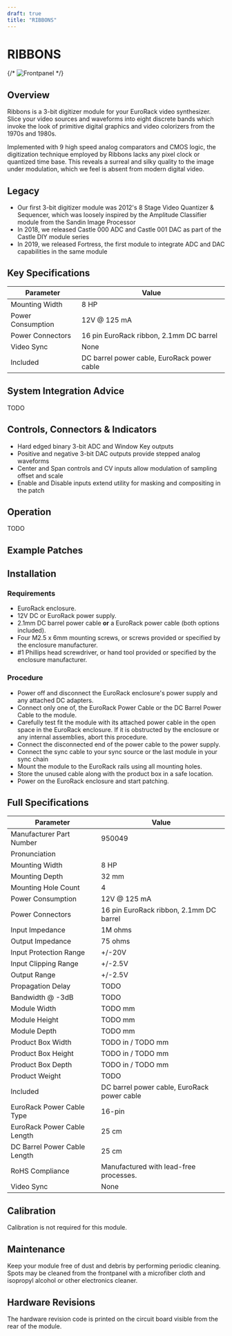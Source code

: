 ```yaml
---
draft: true
title: "RIBBONS"
---
```


# RIBBONS

{/*
<img src={Frontpanel} alt="Frontpanel" />
*/}

## Overview

Ribbons is a 3-bit digitizer module for your EuroRack video synthesizer. Slice your video sources and waveforms into eight discrete bands which invoke the look of primitive digital graphics and video colorizers from the 1970s and 1980s. 

Implemented with 9 high speed analog comparators and CMOS logic, the digitization technique employed by Ribbons lacks any pixel clock or quantized time base.  This reveals a surreal and silky quality to the image under modulation, which we feel is absent from modern digital video.  

## Legacy

* Our first 3-bit digitizer module was 2012's 8 Stage Video Quantizer & Sequencer, which was loosely inspired by the Amplitude Classifier module from the Sandin Image Processor
* In 2018, we released Castle 000 ADC and Castle 001 DAC as part of the Castle DIY module series
* In 2019, we released Fortress, the first module to integrate ADC and DAC capabilities in the same module

## Key Specifications

| Parameter         | Value                                                                           |
| ----------------- | ------------------------------------------------------------------------------- |
| Mounting Width    | 8 HP                                                                            |
| Power Consumption | 12V @ 125 mA                                                                    |
| Power Connectors  | 16 pin EuroRack ribbon, 2.1mm DC barrel                                         |
| Video Sync        | None                                                                            |
| Included          | DC barrel power cable, EuroRack power cable                                     |

## System Integration Advice

TODO

## Controls, Connectors & Indicators

* Hard edged binary 3-bit ADC and Window Key outputs
* Positive and negative 3-bit DAC outputs provide stepped analog waveforms
* Center and Span controls and CV inputs allow modulation of sampling offset and scale
* Enable and Disable inputs extend utility for masking and compositing in the patch

## Operation

TODO

## Example Patches

## Installation

<!-- Something about making sure all screws have been removed from the intended mounting location. -->

### Requirements

* EuroRack enclosure.
* 12V DC or EuroRack power supply.
* 2.1mm DC barrel power cable **or** a EuroRack power cable (both options included).
* Four M2.5 x 6mm mounting screws, or screws provided or specified by the enclosure manufacturer.
* #1 Phillips head screwdriver, or hand tool provided or specified by the enclosure manufacturer.

### Procedure

* Power off and disconnect the EuroRack enclosure's power supply and any attached DC adapters.
* Connect only one of, the EuroRack Power Cable or the DC Barrel Power Cable to the module. 
* Carefully test fit the module with its attached power cable in the open space in the EuroRack enclosure. If it is obstructed by the enclosure or any internal assemblies, abort this procedure.
* Connect the disconnected end of the power cable to the power supply.
* Connect the sync cable to your sync source or the last module in your sync chain
* Mount the module to the EuroRack rails using all mounting holes.
* Store the unused cable along with the product box in a safe location. 
* Power on the EuroRack enclosure and start patching.

## Full Specifications

| Parameter                    | Value                                                                           |
| ---------------------------- | ------------------------------------------------------------------------------- |
| Manufacturer Part Number     | 950049                                                                          |
| Pronunciation                |                                                                                 |
| Mounting Width               | 8 HP                                                                            |
| Mounting Depth               | 32 mm                                                                           |
| Mounting Hole Count          | 4                                                                               |
| Power Consumption            | 12V @ 125 mA                                                                    |
| Power Connectors             | 16 pin EuroRack ribbon, 2.1mm DC barrel                                         |
| Input Impedance              | 1M ohms                                                                         |
| Output Impedance             | 75 ohms                                                                         |
| Input Protection Range       | +/-20V                                                                          |
| Input Clipping Range         | +/-2.5V                                                                         |
| Output Range                 | +/-2.5V                                                                         |
| Propagation Delay            | TODO                                                                            |
| Bandwidth @ -3dB             | TODO                                                                            |
| Module Width                 | TODO mm                                                                         |
| Module Height                | TODO mm                                                                         |
| Module Depth                 | TODO mm                                                                         |
| Product Box Width            | TODO in / TODO mm                                                               |
| Product Box Height           | TODO in / TODO mm                                                               |
| Product Box Depth            | TODO in / TODO mm                                                               |
| Product Weight               | TODO                                                                            |
| Included                     | DC barrel power cable, EuroRack power cable                                     |
| EuroRack Power Cable Type    | 16-pin                                                                          |
| EuroRack Power Cable Length  | 25 cm                                                                           |
| DC Barrel Power Cable Length | 25 cm                                                                           |
| RoHS Compliance              | Manufactured with lead-free processes.                                          |
| Video Sync                   | None                                                                            |

## Calibration

Calibration is not required for this module.

## Maintenance

Keep your module free of dust and debris by performing periodic cleaning. Spots may be cleaned from the frontpanel with a microfiber cloth and isopropyl alcohol or other electronics cleaner.

<!-- ## Troubleshooting -->

## Hardware Revisions

The hardware revision code is printed on the circuit board visible from the rear of the module.
